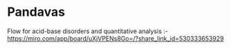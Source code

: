 ﻿# Pandavas

Flow for acid-base disorders and quantitative analysis :- https://miro.com/app/board/uXjVPENs8Go=/?share_link_id=530333653929
